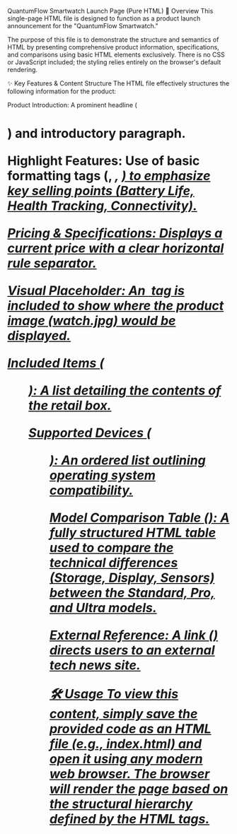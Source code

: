 QuantumFlow Smartwatch Launch Page (Pure HTML)
📄 Overview
This single-page HTML file is designed to function as a product launch announcement for the "QuantumFlow Smartwatch."

The purpose of this file is to demonstrate the structure and semantics of HTML by presenting comprehensive product information, specifications, and comparisons using basic HTML elements exclusively. There is no CSS or JavaScript included; the styling relies entirely on the browser's default rendering.

✨ Key Features & Content Structure
The HTML file effectively structures the following information for the product:

Product Introduction: A prominent headline (<h1>) and introductory paragraph.

Highlight Features: Use of basic formatting tags (<b>, <i>, <u>) to emphasize key selling points (Battery Life, Health Tracking, Connectivity).

Pricing & Specifications: Displays a current price with a clear horizontal rule separator.

Visual Placeholder: An <img> tag is included to show where the product image (watch.jpg) would be displayed.

Included Items (<ul>): A list detailing the contents of the retail box.

Supported Devices (<ol>): An ordered list outlining operating system compatibility.

Model Comparison Table (<table>): A fully structured HTML table used to compare the technical differences (Storage, Display, Sensors) between the Standard, Pro, and Ultra models.

External Reference: A link (<a>) directs users to an external tech news site.

🛠️ Usage
To view this content, simply save the provided code as an HTML file (e.g., index.html) and open it using any modern web browser. The browser will render the page based on the structural hierarchy defined by the HTML tags.
